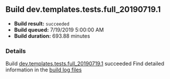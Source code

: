 ## Build dev.templates.tests.full_20190719.1
- **Build result:** `succeeded`
- **Build queued:** 7/19/2019 5:00:00 AM
- **Build duration:** 693.88 minutes
### Details
Build [dev.templates.tests.full_20190719.1](https://winappstudio.visualstudio.com/web/build.aspx?pcguid=a4ef43be-68ce-4195-a619-079b4d9834c2&builduri=vstfs%3a%2f%2f%2fBuild%2fBuild%2f29856) succeeded
Find detailed information in the [build log files](https://uwpctdiags.blob.core.windows.net/buildlogs/dev.templates.tests.full_20190719.1_logs.zip)

